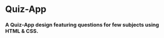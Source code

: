 # <h1>Quiz-App</h1>
<h3>A Quiz-App design featuring questions for few subjects using HTML & CSS.</h3>
